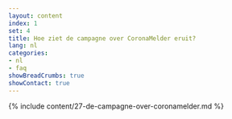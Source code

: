 ```yaml
---
layout: content
index: 1
set: 4
title: Hoe ziet de campagne over CoronaMelder eruit?
lang: nl
categories:
- nl
- faq
showBreadCrumbs: true
showContact: true
---
```

{% include content/27-de-campagne-over-coronamelder.md %}
